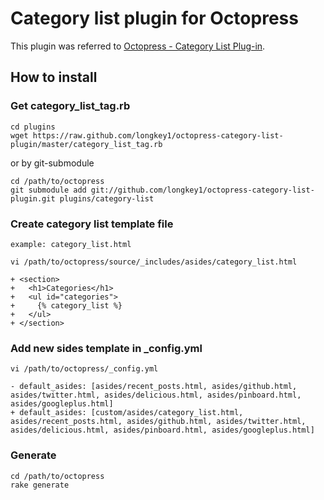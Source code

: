 # Category list plugin for Octopress
This  plugin was referred to [Octopress - Category List Plug-in](http://www.dotnetguy.co.uk/post/2012/06/25/octopress-category-list-plugin/).

## How to install

### Get category_list_tag.rb

    cd plugins
    wget https://raw.github.com/longkey1/octopress-category-list-plugin/master/category_list_tag.rb


or by git-submodule

    cd /path/to/octopress
    git submodule add git://github.com/longkey1/octopress-category-list-plugin.git plugins/category-list


### Create category list template file

    example: category_list.html

    vi /path/to/octopress/source/_includes/asides/category_list.html

    + <section>
    +   <h1>Categories</h1>
    +   <ul id="categories">
    +     {% category_list %}
    +   </ul>
    + </section>


### Add new sides template in _config.yml

    vi /path/to/octopress/_config.yml

    - default_asides: [asides/recent_posts.html, asides/github.html, asides/twitter.html, asides/delicious.html, asides/pinboard.html, asides/googleplus.html]
    + default_asides: [custom/asides/category_list.html, asides/recent_posts.html, asides/github.html, asides/twitter.html, asides/delicious.html, asides/pinboard.html, asides/googleplus.html]


### Generate

    cd /path/to/octopress
    rake generate
